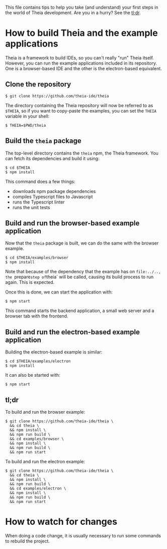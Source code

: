 This file contains tips to help you take (and understand) your first steps in
the world of Theia development.  Are you in a hurry?  See the [tl;dr](#tldr).

# How to build Theia and the example applications

Theia is a framework to build IDEs, so you can't really "run" Theia itself.
However, you can run the example applications included in its repository.  One
is a browser-based IDE and the other is the electron-based equivalent.

## Clone the repository

    $ git clone https://github.com/theia-ide/theia

The directory containing the Theia repository will now be referred to as
`$THEIA`, so if you want to copy-paste the examples, you can set the `THEIA`
variable in your shell:

    $ THEIA=$PWD/theia

## Build the `theia` package

The top-level directory contains the `theia` npm, the Theia framework.  You can
fetch its dependencies and build it using:

    $ cd $THEIA
    $ npm install

This command does a few things:

 - downloads npm package dependencies
 - compiles Typescript files to Javascript
 - runs the Typescript linter
 - runs the unit tests

## Build and run the browser-based example application

Now that the `theia` package is built, we can do the same with the browser
example.

    $ cd $THEIA/examples/browser
    $ npm install

Note that because of the dependency that the example has on `file:../.., the
`prepare` step of `theia` will be called, causing its build process to run
again. This is expected.

Once this is done, we can start the application with:

    $ npm start

This command starts the backend application, a small web server and a browser
tab with the frontend.

## Build and run the electron-based example application

Building the electron-based example is similar:

    $ cd $THEIA/examples/electron
    $ npm install

It can also be started with:

    $ npm start

## tl;dr

To build and run the browser example:

    $ git clone https://github.com/theia-ide/theia \
      && cd theia \
      && npm install \
      && npm run build \
      && cd examples/browser \
      && npm install \
      && npm run build \
      && npm run start

To build and run the electron example:

    $ git clone https://github.com/theia-ide/theia \
      && cd theia \
      && npm install \
      && npm run build \
      && cd examples/electron \
      && npm install \
      && npm run build \
      && npm run start

# How to watch for changes

When doing a code change, it is usually necessary to run some commands to rebuild the project.
